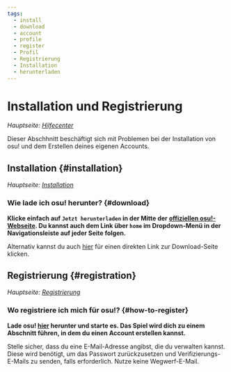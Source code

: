 ```yaml
---
tags:
  - install
  - download
  - account
  - profile
  - register
  - Profil
  - Registrierung
  - Installation
  - herunterladen
---
```


# Installation und Registrierung

*Hauptseite: [Hilfecenter](/wiki/Help_centre)*

Dieser Abschhnitt beschäftigt sich mit Problemen bei der Installation von osu! und dem Erstellen deines eigenen Accounts.

## Installation {#installation}

*Hauptseite: [Installation](/wiki/Client/Installation)*

### Wie lade ich osu! herunter? {#download}

**Klicke einfach auf `Jetzt herunterladen` in der Mitte der [offiziellen osu!-Webseite](https://osu.ppy.sh/home). Du kannst auch dem Link über `home` im Dropdown-Menü in der Navigationsleiste auf jeder Seite folgen.**

Alternativ kannst du auch [hier](https://osu.ppy.sh/home/download) für einen direkten Link zur Download-Seite klicken.

## Registrierung {#registration}

*Hauptseite: [Registrierung](/wiki/Registration)*

### Wo registriere ich mich für osu!? {#how-to-register}

**Lade osu! [hier](https://osu.ppy.sh/home/download) herunter und starte es. Das Spiel wird dich zu einem Abschnitt führen, in dem du einen Account erstellen kannst.**

Stelle sicher, dass du eine E-Mail-Adresse angibst, die du verwalten kannst. Diese wird benötigt, um das Passwort zurückzusetzen und Verifizierungs-E-Mails zu senden, falls erforderlich. Nutze keine Wegwerf-E-Mail.
